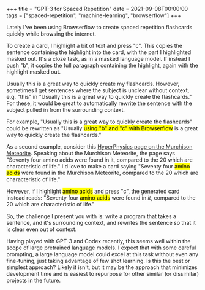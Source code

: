 +++
title = "GPT-3 for Spaced Repetition"
date = 2021-09-08T00:00:00
tags = ["spaced-repetition", "machine-learning", "browserflow"]
+++

Lately I've been using Browserflow to create spaced repetition flashcards quickly while browsing the internet.

To create a card, I highlight a bit of text and press "c". This copies the sentence containing the highlight into the card, with the part I highlighted masked out.
It's a cloze task, as in a masked language model.
If instead I push "b", it copies the full paragraph containing the highlight, again with the highlight masked out.

Usually this is a great way to quickly create my flashcards. However, sometimes I get sentences where the subject is unclear without context, e.g. "this" in "Usually this is a great way to quickly create the flashcards." For these, it would be great to automatically rewrite the sentence with the subject pulled in from the surrounding context.

For example, "Usually this is a great way to quickly create the flashcards" could be rewritten as "Usually <mark>using "b" and "c" with Browserflow</mark> is a great way to quickly create the flashcards."

As a second example, consider this [HyperPhysics page on the Murchison Meteorite](http://hyperphysics.phy-astr.gsu.edu/hbase/Solar/meteor.html#c3). Speaking about the Murchison Meteorite, the page says "Seventy four amino acids were found in it, compared to the 20 which are characteristic of life." I'd love to make a card saying "Seventy four <mark>amino acids</mark> were found in the Murchison Meteorite, compared to the 20 which are characteristic of life."

However, if I highlight <mark>amino acids</mark> and press "c", the generated card instead reads: "Seventy four <mark>amino acids</mark> were found in _it_, compared to the 20 which are characteristic of life."

So, the challenge I present you with is: write a program that takes a sentence, and it's surrounding context, and rewrites the sentence so that it is clear even out of context.

Having played with GPT-3 and Codex recently, this seems well within the scope of large pretrained language models. I expect that with some careful prompting, a large language model could excel at this task without even any fine-tuning, just taking advantage of few shot learning. Is this the best or simplest approach? Likely it isn't, but it may be the approach that minimizes development time and is easiest to repurpose for other similar (or dissimilar) projects in the future.
